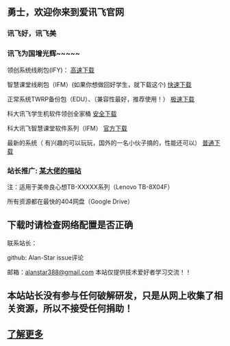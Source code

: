 ## 勇士，欢迎你来到爱讯飞官网

### 讯飞好，讯飞美

### 讯飞为国增光辉~~~~~

领创系统线刷包(IFY)：
<a href="https://drive.google.com/open?id=1-nb82cBzH_zPGV1gM366Ta5jJunA1tRn" target="_blank_blank_blank_blank" title="高速下载">高速下载</a>


  智慧课堂线刷包（IFM）(如果你想做回好学生，就下载这个)
  <a href="https://drive.google.com/open?id=1-KaZrG4Jtzff9IR_MiZ4YnY0c_mWb0UL" target="_blank_blank_blank" title="快速下载">快速下载</a>


正常系统TWRP备份包（EDU）、（兼容性最好，推荐使用！）
 <a href="https://drive.google.com/open?id=1-9__ZQhsvGwhNf4YKPGK90t71XLeVvE4" target="_blank_blank" title="极速下载">极速下载</a>

 

科大讯飞学生机软件领创全家桶
 <a href="https://drive.google.com/open?id=1-s-YK2Xkwygvx8oYPcVSoEBhw29kqaB5" target="_blank" title="安全下载">安全下载</a>


科大讯飞智慧课堂软件系列（IFM）
<a href="https://drive.google.com/open?id=14z_c_DmFHYDxpDizbG3wpoDztOzZBUd7" target="_blank" title="官方下载">官方下载</a>

最新的系统（ 有兴趣的可以玩玩，国外的一名小伙子搞的，性能还可以）
<a href="https://drive.google.com/open?id=1_7qLYCxBkZxmFQ01xOwQFCUxhjXa7gRS" target="_blank" title="普通下载">普通下载</a>



### 站长推广: <a href="https://xn--4gq0a0fu2dz08a3ji5yc0x4bshfe08a.mfwt.xyz/" target="_blank" title="某大佬的喵站">某大佬的喵站</a>
 


注：适用于美帝良心想TB-XXXXX系列（Lenovo TB-8X04F）

所有资源都在最快的404网盘（Google Drive）
## 下载时请检查网络配置是否正确


联系站长：

github: Alan-Star issue评论

邮箱：alanstar388@gmail.com
本站仅提供技术爱好者学习交流！！


## 本站站长没有参与任何破解研发，只是从网上收集了相关资源，所以不接受任何捐助！


## <a href="https://github.com/Alan-Star/alan-star.github.io/blob/master/fff.html" target="_blank" title="了解更多">了解更多</a>





